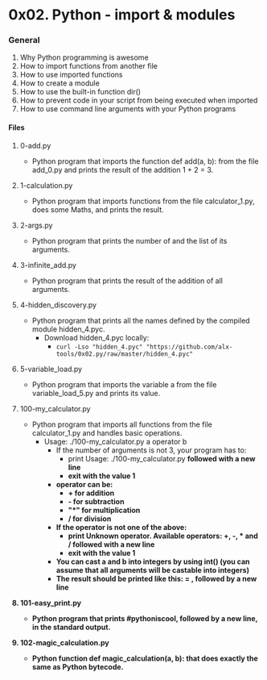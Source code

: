 # 0x02. Python - import & modules


### General
1. Why Python programming is awesome
2. How to import functions from another file
3. How to use imported functions
4. How to create a module
5. How to use the built-in function dir()
6. How to prevent code in your script from being executed when imported
7. How to use command line arguments with your Python programs

#### Files
1. 0-add.py
   - Python program that imports the function def add(a, b): from the file add_0.py and prints the result of the addition 1 + 2 = 3.

2. 1-calculation.py
   - Python program that imports functions from the file calculator_1.py, does some Maths, and prints the result.

3. 2-args.py
   - Python program that prints the number of and the list of its arguments.

4. 3-infinite_add.py
   - Python program that prints the result of the addition of all arguments.

5. 4-hidden_discovery.py
   - Python program that prints all the names defined by the compiled module hidden_4.pyc.
     - Download hidden_4.pyc locally:
       - ```curl -Lso "hidden_4.pyc" "https://github.com/alx-tools/0x02.py/raw/master/hidden_4.pyc"```

6. 5-variable_load.py
   - Python program that imports the variable a from the file variable_load_5.py and prints its value.

7. 100-my_calculator.py
   - Python program that imports all functions from the file calculator_1.py and handles basic operations.
     - Usage: ./100-my_calculator.py a operator b
       - If the number of arguments is not 3, your program has to:
         - print Usage: ./100-my_calculator.py <a> <operator> <b> followed with a new line
         - exit with the value 1
       - operator can be:
         - **+** for addition
         - **-** for subtraction
         - **"*"** for multiplication
         - / for division
       - If the operator is not one of the above:
         - print Unknown operator. Available operators: +, -, * and / followed with a new line
         - exit with the value 1
       - You can cast a and b into integers by using int() (you can assume that all arguments will be castable into integers)
       - The result should be printed like this: <a> <operator> <b> = <result>, followed by a new line

8. 101-easy_print.py
   - Python program that prints #pythoniscool, followed by a new line, in the standard output.

9. 102-magic_calculation.py
   - Python function def magic_calculation(a, b): that does exactly the same as Python bytecode.

